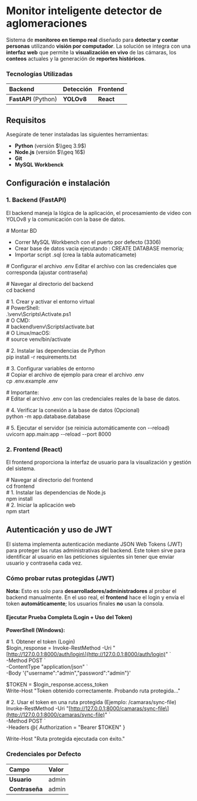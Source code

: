 # **Monitor inteligente detector de aglomeraciones**

Sistema de **monitoreo en tiempo real** diseñado para **detectar y contar personas** utilizando **visión por computador**. La solución se integra con una **interfaz web** que permite la **visualización en vivo** de las cámaras, los **conteos** actuales y la generación de **reportes históricos**.

### **Tecnologías Utilizadas**

| Backend | Detección | Frontend |
| :---- | :---- | :---- |
| **FastAPI** (Python) | **YOLOv8** | **React** |

## **Requisitos**

Asegúrate de tener instaladas las siguientes herramientas:

* **Python** (versión $\\geq 3.9$)  
* **Node.js** (versión $\\geq 16$)  
* **Git**
* **MySQL Workbenck**

## **Configuración e instalación**

### **1\. Backend (FastAPI)**

El backend maneja la lógica de la aplicación, el procesamiento de video con YOLOv8 y la comunicación con la base de datos.

\# Montar BD
- Correr MySQL Workbench con el puerto por defecto (3306)
- Crear base de datos vacia ejecutando : CREATE DATABASE memoria;
- Importar script .sql (crea la tabla automaticamete)

\# Configurar el archivo .env
Editar el archivo con las credenciales que corresponda (ajustar contraseña)

\# Navegar al directorio del backend  
cd backend

\# 1\. Crear y activar el entorno virtual  
\# PowerShell:  
.\\venv\\Scripts\\Activate.ps1  
\# O CMD:  
\# backend\\venv\\Scripts\\activate.bat  
\# O Linux/macOS:  
\# source venv/bin/activate

\# 2\. Instalar las dependencias de Python  
pip install \-r requirements.txt

\# 3\. Configurar variables de entorno  
\# Copiar el archivo de ejemplo para crear el archivo .env  
cp .env.example .env 

\# Importante:   
\# Editar el archivo .env con las credenciales reales de la base de datos.

\# 4\. Verificar la conexión a la base de datos (Opcional)  
python \-m app.database.database

\# 5\. Ejecutar el servidor (se reinicia automáticamente con \--reload)  
uvicorn app.main:app \--reload \--port 8000

### **2\. Frontend (React)**

El frontend proporciona la interfaz de usuario para la visualización y gestión del sistema.

\# Navegar al directorio del frontend  
cd frontend  
\# 1\. Instalar las dependencias de Node.js  
npm install  
\# 2\. Iniciar la aplicación web  
npm start

## **Autenticación y uso de JWT**

El sistema implementa autenticación mediante JSON Web Tokens (JWT) para proteger las rutas administrativas del backend. Este token sirve para identificar al usuario en las peticiones siguientes sin tener que enviar usuario y contraseña cada vez.

### **Cómo probar rutas protegidas (JWT)**

**Nota:** Esto es solo para **desarrolladores/administradores** al probar el backend manualmente. En el uso real, el **frontend** hace el login y envía el token **automáticamente**; los usuarios finales **no** usan la consola.

#### **Ejecutar Prueba Completa (Login \+ Uso del Token)**

**PowerShell (Windows):**

\# 1\. Obtener el token (Login)  
$login\_response \= Invoke-RestMethod \-Uri "\[http://127.0.0.1:8000/auth/login\](http://127.0.0.1:8000/auth/login)" \`  
  \-Method POST \`  
  \-ContentType "application/json" \`  
  \-Body '{"username":"admin","password":"admin"}'

$TOKEN \= $login\_response.access\_token  
Write-Host "Token obtenido correctamente. Probando ruta protegida..."

\# 2\. Usar el token en una ruta protegida (Ejemplo: /camaras/sync-file)  
Invoke-RestMethod \-Uri "\[http://127.0.0.1:8000/camaras/sync-file\](http://127.0.0.1:8000/camaras/sync-file)" \`  
  \-Method POST \`  
  \-Headers @{ Authorization \= "Bearer $TOKEN" }

Write-Host "Ruta protegida ejecutada con éxito."

### **Credenciales por Defecto**

| Campo | Valor |
| :---- | :---- |
| **Usuario** | admin |
| **Contraseña** | admin |


